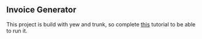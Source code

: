 ## Invoice Generator

This project is build with yew and trunk, so complete [this](https://yew.rs/docs/getting-started/build-a-sample-app) tutorial to be able to run it.
